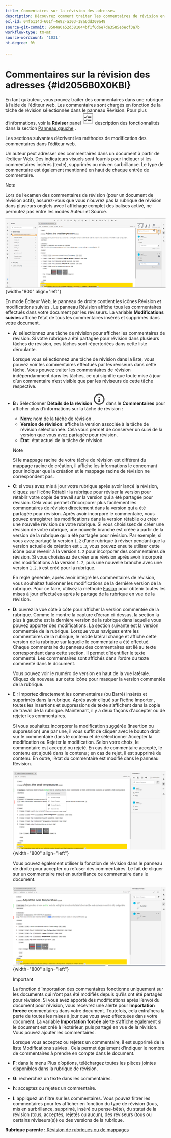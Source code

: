```yaml
---
title: Commentaires sur la révision des adresses
description: Découvrez comment traiter les commentaires de révision en tant qu’auteur dans AEM Guides. Découvrez comment un auteur peut modifier, filtrer, accepter ou rejeter des commentaires dans un document.
exl-id: 04f6114d-601f-4e92-a303-18a6dd309a49
source-git-commit: 8504a0a52d381044bf1f0d6e7de3585ebecf3a7b
workflow-type: tm+mt
source-wordcount: '1031'
ht-degree: 0%

---
```


# Commentaires sur la révision des adresses {#id2056B0X0KBI}


En tant qu’auteur, vous pouvez traiter des commentaires dans une rubrique à l’aide de l’éditeur web. Les commentaires sont chargés en fonction de la tâche de révision sélectionnée dans le panneau Révision. Pour plus d’informations, voir la **Réviser** panel ![](images/active-review-tasklist-icon.svg) description des fonctionnalités dans la section [Panneau gauche](../user-guide/web-editor-features.md#id2051EA0M0HS) .

Les sections suivantes décrivent les méthodes de modification des commentaires dans l’éditeur web.

Un auteur peut adresser des commentaires dans un document à partir de l’éditeur Web. Des indicateurs visuels sont fournis pour indiquer si les commentaires insérés \(texte\), supprimés ou mis en surbrillance. Le type de commentaire est également mentionné en haut de chaque entrée de commentaire.

>[!NOTE]
>
> Lors de l’examen des commentaires de révision \(pour un document de révision actif\), assurez-vous que vous n’ouvrez pas la rubrique de révision dans plusieurs onglets avec l’affichage complet des balises activé, ne permutez pas entre les modes Auteur et Source.

![](images/comments-page-web-editor_cs.png){width="800" align="left"}

En mode Éditeur Web, le panneau de droite contient les icônes Révision et modifications suivies . Le panneau Révision affiche tous les commentaires effectués dans votre document par les réviseurs. La variable **Modifications suivies** affiche l’état de tous les commentaires insérés et supprimés dans votre document.

- **A**: sélectionnez une tâche de révision pour afficher les commentaires de révision. Si votre rubrique a été partagée pour révision dans plusieurs tâches de révision, ces tâches sont répertoriées dans cette liste déroulante.

  Lorsque vous sélectionnez une tâche de révision dans la liste, vous pouvez voir les commentaires effectués par les réviseurs dans cette tâche. Vous pouvez traiter les commentaires de révision indépendamment dans les tâches, ce qui signifie que toute mise à jour d’un commentaire n’est visible que par les réviseurs de cette tâche respective.

- **B :**  Sélectionner **Détails de la révision** ![](images/active-review-info-icon.svg) dans le **Commentaires** pour afficher plus d’informations sur la tâche de révision :

   - **Nom**: nom de la tâche de révision .
   - **Version de révision**: affiche la version associée à la tâche de révision sélectionnée. Cela vous permet de conserver un suivi de la version que vous avez partagée pour révision.
   - **État**: état actuel de la tâche de révision.

  >[!NOTE]
  >
  > Si le mappage racine de votre tâche de révision est différent du mappage racine de création, il affiche les informations le concernant pour indiquer que la création et le mappage racine de révision ne correspondent pas.

- **C**: si vous avez mis à jour votre rubrique après avoir lancé la révision, cliquez sur l’icône Rétablir la rubrique pour réviser la version pour rétablir votre copie de travail sur la version qui a été partagée pour révision. Cela vous permet d’incorporer plus facilement les commentaires de révision directement dans la version qui a été partagée pour révision. Après avoir incorporé le commentaire, vous pouvez enregistrer les modifications dans la version rétablie ou créer une nouvelle révision de votre rubrique. Si vous choisissez de créer une révision de votre rubrique, une nouvelle branche est créée à partir de la version de la rubrique qui a été partagée pour révision. Par exemple, si vous avez partagé la version `1.2` d’une rubrique à réviser pendant que la version actuelle de création est `1.3`, vous pouvez ensuite utiliser cette icône pour revenir à la version `1.2` pour incorporer des commentaires de révision. Si vous choisissez de créer une révision après avoir incorporé des modifications à la version `1.2`, puis une nouvelle branche avec une version `1.2.0` est créé pour la rubrique.

  En règle générale, après avoir intégré les commentaires de révision, vous souhaitez fusionner les modifications de la dernière version de la rubrique. Pour ce faire, utilisez la méthode [Fusion](web-editor-features.md#id205DF04E0HS) pour obtenir toutes les mises à jour effectuées après le partage de la rubrique en vue de la révision.

- **D**: ouvrez la vue côte à côte pour afficher la version commentée de la rubrique. Comme le montre la capture d’écran ci-dessus, la section la plus à gauche est la dernière version de la rubrique dans laquelle vous pouvez apporter des modifications. La section suivante est la version commentée de la rubrique. Lorsque vous naviguez entre les commentaires de la rubrique, le mode latéral change et affiche cette version de la rubrique sur laquelle le commentaire a été effectué. Chaque commentaire du panneau des commentaires est lié au texte correspondant dans cette section. Il permet d’identifier le texte commenté. Les commentaires sont affichés dans l’ordre du texte commenté dans le document.

  Vous pouvez voir le numéro de version en haut de la vue latérale. Cliquez de nouveau sur cette icône pour masquer la version commentée de la rubrique.

- E : Importez directement les commentaires \(ou Barré\) insérés et supprimés dans la rubrique. Après avoir cliqué sur l’icône Importer , toutes les insertions et suppressions de texte s’affichent dans la copie de travail de la rubrique. Maintenant, il y a deux façons d&#39;accepter ou de rejeter les commentaires.

  Si vous souhaitez incorporer la modification suggérée \(insertion ou suppression\) une par une, il vous suffit de cliquer avec le bouton droit sur le commentaire dans le contenu et de sélectionner Accepter la modification ou Rejeter la modification. Selon votre choix, le commentaire est accepté ou rejeté. En cas de commentaire accepté, le contenu est ajouté dans le contenu ; en cas de rejet, il est supprimé du contenu. En outre, l’état du commentaire est modifié dans le panneau Révision.

  ![](images/import-comment-accept-web-editor_cs.png){width="800" align="left"}

  Vous pouvez également utiliser la fonction de révision dans le panneau de droite pour accepter ou refuser des commentaires. Le fait de cliquer sur un commentaire met en surbrillance ce commentaire dans le document.

  ![](images/changes-tab_cs.png){width="800" align="left"}

  >[!IMPORTANT]
  >
  > La fonction d’importation des commentaires fonctionne uniquement sur les documents qui n’ont pas été modifiés depuis qu’ils ont été partagés pour révision. Si vous avez apporté des modifications après l’envoi du document pour révision, vous recevrez une alerte pour **Importation forcée** commentaires dans votre document. Toutefois, cela entraînera la perte de toutes les mises à jour que vous avez effectuées dans votre document. La variable **Importation forcée** alerte s’affiche également si le document est créé à l’extérieur, puis partagé en vue de la révision. Vous pouvez ajouter les commentaires.

  Lorsque vous acceptez ou rejetez un commentaire, il est supprimé de la liste Modifications suivies . Cela permet également d’indiquer le nombre de commentaires à prendre en compte dans le document.

- **F**: dans le menu Plus d’options, téléchargez toutes les pièces jointes disponibles dans la rubrique de révision.
- **G**: recherchez un texte dans les commentaires.
- **h**: acceptez ou rejetez un commentaire.

- **I**: appliquez un filtre sur les commentaires. Vous pouvez filtrer les commentaires pour les afficher en fonction du type de révision \(tous, mis en surbrillance, supprimé, inséré ou pense-bête\), du statut de la révision \(tous, acceptés, rejetés ou aucun\), des réviseurs \(tous ou certains réviseurs\(s\)\) ou des versions de la rubrique.


**Rubrique parente :**[ Révision de rubriques ou de mappages](review.md)
